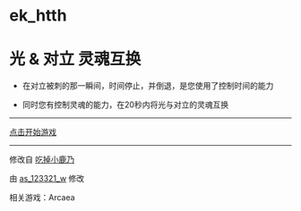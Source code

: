 # ek_htth

# 光 & 对立 灵魂互换

* 在对立被刺的那一瞬间，时间停止，并倒退，是您使用了控制时间的能力

* 同时您有控制灵魂的能力，在20秒内将光与对立的灵魂互换

***

[点击开始游戏](https://asasas123321.github.io/ek_htth/)

***

修改自 [吃掉小鹿乃](https://github.com/arcxingye/EatKano)

由 [as_123321_w](https://asasas123321.github.io/) 修改

相关游戏：Arcaea
